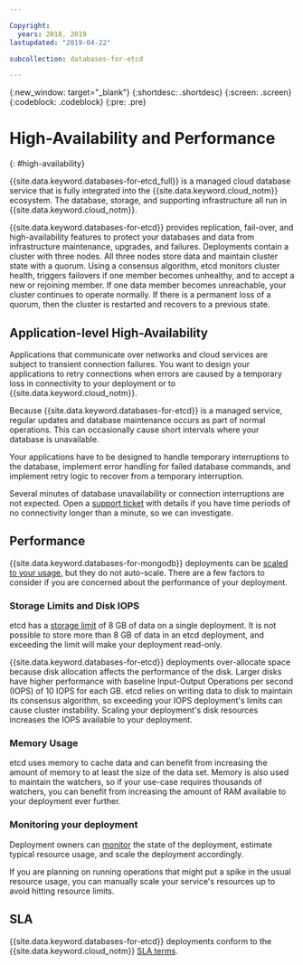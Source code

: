 ```yaml
---

Copyright:
  years: 2018, 2019
lastupdated: "2019-04-22"

subcollection: databases-for-etcd

---
```


{:new_window: target="_blank"}
{:shortdesc: .shortdesc}
{:screen: .screen}
{:codeblock: .codeblock}
{:pre: .pre}

# High-Availability and Performance
{: #high-availability}

{{site.data.keyword.databases-for-etcd_full}} is a managed cloud database service that is fully integrated into the {{site.data.keyword.cloud_notm}} ecosystem. The database, storage, and supporting infrastructure all run in {{site.data.keyword.cloud_notm}}.

{{site.data.keyword.databases-for-etcd}} provides replication, fail-over, and high-availability features to protect your databases and data from infrastructure maintenance, upgrades, and failures. Deployments contain a cluster with three nodes. All three nodes store data and maintain cluster state with a quorum. Using a consensus algorithm, etcd monitors cluster health, triggers failovers if one member becomes unhealthy, and to accept a new or rejoining member.  If one data member becomes unreachable, your cluster continues to operate normally. If there is a permanent loss of a quorum, then the cluster is restarted and recovers to a previous state. 

## Application-level High-Availability

Applications that communicate over networks and cloud services are subject to transient connection failures. You want to design your applications to retry connections when errors are caused by a temporary loss in connectivity to your deployment or to {{site.data.keyword.cloud_notm}}.

Because {{site.data.keyword.databases-for-etcd}} is a managed service, regular updates and database maintenance occurs as part of normal operations. This can occasionally cause short intervals where your database is unavailable.

Your applications have to be designed to handle temporary interruptions to the database, implement error handling for failed database commands, and implement retry logic to recover from a temporary interruption.

Several minutes of database unavailability or connection interruptions are not expected. Open a [support ticket](https://cloud.ibm.com/unifiedsupport/cases/add) with details if you have time periods of no connectivity longer than a minute, so we can investigate.

## Performance 

{{site.data.keyword.databases-for-mongodb}} deployments can be [scaled to your usage](/docs/services/databases-for-etcd?topic=databases-for-etcd-resources-scaling), but they do not auto-scale. There are a few factors to consider if you are concerned about the performance of your deployment.

### Storage Limits and Disk IOPS

etcd has a [storage limit](https://coreos.com/etcd/docs/latest/dev-guide/limit.html) of 8 GB of data on a single deployment. It is not possible to store more than 8 GB of data in an etcd deployment, and exceeding the limit will make your deployment read-only.

{{site.data.keyword.databases-for-etcd}} deployments over-allocate space because disk allocation affects the performance of the disk. Larger disks have higher performance with baseline Input-Output Operations per second (IOPS) of 10 IOPS for each GB. etcd relies on writing data to disk to maintain its consensus algorithm, so exceeding your IOPS deployment's limits can cause cluster instability. Scaling your deployment's disk resources increases the IOPS available to your deployment.

### Memory Usage

etcd uses memory to cache data and can benefit from increasing the amount of memory to at least the size of the data set. Memory is also used to maintain the watchers, so if your use-case requires thousands of watchers, you can benefit from increasing the amount of RAM available to your deployment ever further.

### Monitoring your deployment

Deployment owners can [monitor](/docs/services/databases-for-etcd?topic=databases-for-etcd-monitoring) the state of the deployment, estimate typical resource usage, and scale the deployment accordingly.

If you are planning on running operations that might put a spike in the usual resource usage, you can manually scale your service's resources up to avoid hitting resource limits.

## SLA

{{site.data.keyword.databases-for-etcd}} deployments conform to the {{site.data.keyword.cloud_notm}} [SLA terms](https://cloud.ibm.com/docs/overview/zero_downtime.html#SLAs).


